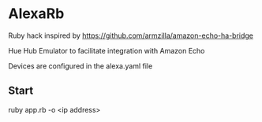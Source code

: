 # AlexaRb

Ruby hack inspired by https://github.com/armzilla/amazon-echo-ha-bridge

Hue Hub Emulator to facilitate integration with Amazon Echo

Devices are configured in the alexa.yaml file 

## Start

ruby app.rb -o &lt;ip address&gt;
